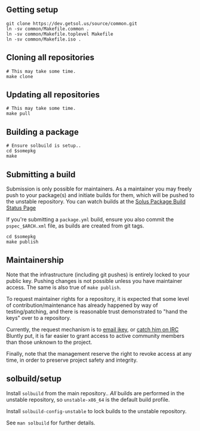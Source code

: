 Getting setup
------------

    git clone https://dev.getsol.us/source/common.git
    ln -sv common/Makefile.common .
    ln -sv common/Makefile.toplevel Makefile
    ln -sv common/Makefile.iso .

Cloning all repositories
---------------------

    # This may take some time.
    make clone

Updating all repositories
-----------------------

    # This may take some time.
    make pull

Building a package
----------------

    # Ensure solbuild is setup..
    cd $somepkg
    make

Submitting a build
-----------------
Submission is only possible for maintainers. As a maintainer you may freely
push to your package(s) and initiate builds for them, which will be pushed to
the unstable repository. You can watch builds at the [Solus Package Build Status Page](https://build.solus-project.com/)

If you're submitting a `package.yml` build, ensure you also commit the `pspec_$ARCH.xml`
file, as builds are created from git tags.

    cd $somepkg
    make publish

Maintainership
-------------
Note that the infrastructure (including git pushes) is entirely locked
to your public key. Pushing changes is not possible unless you have maintainer
access. The same is also true of `make publish`.

To request maintainer rights for a repository, it is expected that some level
of contribution/maintenance has already happened by way of testing/patching, and
there is reasonable trust demonstrated to "hand the keys" over to a repository.

Currently, the request mechanism is to [email ikey](mailto:root@solus-project.com), or [catch him on IRC](irc://irc.freenode.net/#Solus-Dev)
Bluntly put, it is far easier to grant access to active community members than those
unknown to the project.

Finally, note that the management reserve the right to revoke access at any time,
in order to preserve project safety and integrity.

solbuild/setup
-------------

Install `solbuild` from the main repository.. *All* builds are performed in
the unstable repository, so `unstable-x86_64` is the default build profile.

Install `solbuild-config-unstable` to lock builds to the unstable repository.

See `man solbuild` for further details.
